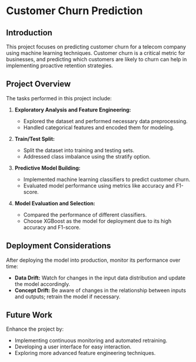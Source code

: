 # Customer Churn Prediction

## Introduction
This project focuses on predicting customer churn for a telecom company using machine learning techniques. Customer churn is a critical metric for businesses, and predicting which customers are likely to churn can help in implementing proactive retention strategies.

## Project Overview
The tasks performed in this project include:
1. **Exploratory Analysis and Feature Engineering:**
   - Explored the dataset and performed necessary data preprocessing.
   - Handled categorical features and encoded them for modeling.

2. **Train/Test Split:**
   - Split the dataset into training and testing sets.
   - Addressed class imbalance using the stratify option.

3. **Predictive Model Building:**
   - Implemented machine learning classifiers to predict customer churn.
   - Evaluated model performance using metrics like accuracy and F1-score.

4. **Model Evaluation and Selection:**
   - Compared the performance of different classifiers.
   - Choose XGBoost as the model for deployment due to its high accuracy and F1-score.

## Deployment Considerations
After deploying the model into production, monitor its performance over time:
- **Data Drift:** Watch for changes in the input data distribution and update the model accordingly.
- **Concept Drift:** Be aware of changes in the relationship between inputs and outputs; retrain the model if necessary.

## Future Work
Enhance the project by:
- Implementing continuous monitoring and automated retraining.
- Developing a user interface for easy interaction.
- Exploring more advanced feature engineering techniques.

